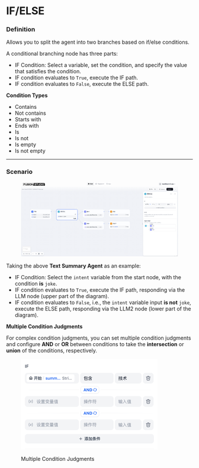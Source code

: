 # IF/ELSE

### Definition

Allows you to split the agent into two branches based on if/else conditions.

A conditional branching node has three parts:

* IF Condition: Select a variable, set the condition, and specify the value that satisfies the condition.
* IF condition evaluates to `True`, execute the IF path.
* IF condition evaluates to `False`, execute the ELSE path.

**Condition Types**

* Contains
* Not contains
* Starts with
* Ends with
* Is
* Is not
* Is empty
* Is not empty

***

### Scenario

<figure><img src="/en/.gitbook/assets/guides/workflow/node/ifelse/image (1) (1) (1) (1) (1) (1) (1) (1) (1) (1) (1) (1).png" alt=""><figcaption></figcaption></figure>

Taking the above **Text Summary Agent** as an example:

* IF Condition: Select the `intent` variable from the start node, with the condition **is** `joke`.
* IF condition evaluates to `True`, execute the IF path, responding via the LLM node (upper part of the diagram).
* IF condition evaluates to `False`, i.e., the `intent` variable input **is not** `joke`, execute the ELSE path, responding via the LLM2 node (lower part of the diagram).

**Multiple Condition Judgments**

For complex condition judgments, you can set multiple condition judgments and configure **AND** or **OR** between conditions to take the **intersection** or **union** of the conditions, respectively.

<figure><img src="/en/.gitbook/assets/guides/workflow/node/ifelse/mutliple-judgement.png" alt="" width="369"><figcaption><p>Multiple Condition Judgments</p></figcaption></figure>